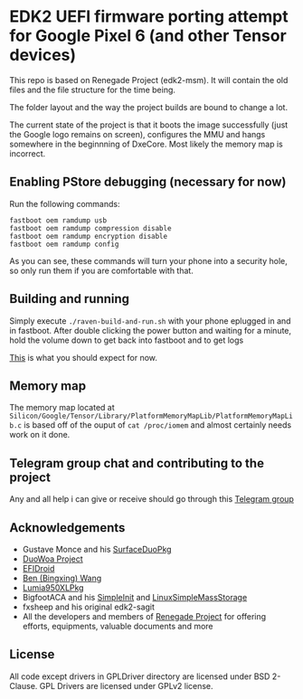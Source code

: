 # EDK2 UEFI firmware porting attempt for Google Pixel 6 (and other Tensor devices)

This repo is based on Renegade Project (edk2-msm). 
It will contain the old files and the file structure for the time being.

The folder layout and the way the project builds are bound to change a lot.

The current state of the project is that it boots the image successfully (just the Google logo remains on screen), configures the MMU and hangs somewhere in the beginnning of DxeCore. Most likely the memory map is incorrect.

## Enabling PStore debugging (necessary for now)  
Run the following commands:
```
fastboot oem ramdump usb
fastboot oem ramdump compression disable
fastboot oem ramdump encryption disable
fastboot oem ramdump config
```

As you can see, these commands will turn your phone into a security hole, so only run them if you are comfortable with that.

## Building and running
Simply execute ``./raven-build-and-run.sh`` with your phone eplugged in and in fastboot. After double clicking the power button and waiting for a minute, hold the volume down to get back into fastboot and to get logs

[This](https://pastebin.com/NnC4Bvs8) is what you should expect for now.

## Memory map
The memory map located at ``Silicon/Google/Tensor/Library/PlatformMemoryMapLib/PlatformMemoryMapLib.c`` is based off of the ouput of ``cat /proc/iomem`` and almost certainly needs work on it done.

## Telegram group chat and contributing to the project
Any and all help i can give or receive should go through this [Telegram group](https://t.me/+qsKNlVPyjSo3NGM0)


## Acknowledgements
- Gustave Monce and his [SurfaceDuoPkg](https://github.com/WOA-Project/SurfaceDuoPkg)
- [DuoWoa Project](https://github.com/WOA-Project)
- [EFIDroid](https://github.com/efidroid)
- [Ben (Bingxing) Wang](https://github.com/imbushuo/)
- [Lumia950XLPkg](https://github.com/WOA-Project/Lumia950XLPkg)
- BigfootACA and his [SimpleInit](https://github.com/BigfootACA/simple-init) and [LinuxSimpleMassStorage](https://github.com/BigfootACA/linux-simple-mass-storage)
- fxsheep and his original edk2-sagit
- All the developers and members of [Renegade Project](https://github.com/edk2-porting/) for offering efforts, equipments, valuable documents and more

## License
All code except drivers in GPLDriver directory are licensed under BSD 2-Clause. GPL Drivers are licensed under GPLv2 license.
